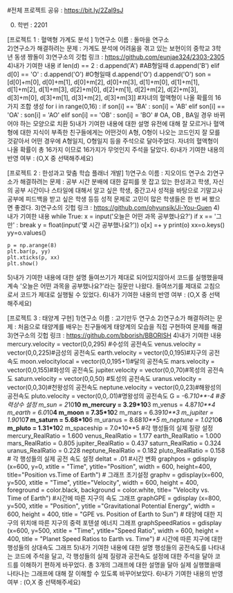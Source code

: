 #전체 프로젝트 공유 : https://bit.ly/2ZaI9sJ

0. 학번 : 2201

[프로젝트 1 : 혈액형 가계도 분석 ]
1)연구소 이름 : 돌마을 연구소  
2)연구소가 해결하려는 문제 : 가계도 분석에 어려움을 겪고 있는 보현이의 중학교 3학년 동생 짱돌이
3)연구소의 깃헙 링크 : https://github.com/eunjae324/2303-2305
4)내가 기여한 내용
if len(d) == 2 :
    d.append('A') #AB형일때
    d.append('B')
elif d[0] == 'O' :
    d.append('O') #O형일때 
    d.append('O')
    d.append('O')
    son = [d[0]+m[0], d[0]+m[1], d[0]+m[2], d[0]+m[3], d[1]+m[0], d[1]+m[1], 
       d[1]+m[2], d[1]+m[3], d[2]+m[0], d[2]+m[1], d[2]+m[2], d[2]+m[3], 
       d[3]+m[0], d[3]+m[1], d[3]+m[2], d[3]+m[3]] #자녀의 혈액형이 나올 확률의 16가지 조합 생성
for i in range(0,16) :
    if son[i] == 'BA' :
        son[i] = 'AB'
    elif son[i] == 'OA' :
        son[i] = 'AO'
    elif son[i] == 'OB' :
        son[i] = 'BO' # OA, OB , BA일 경우 바뀌어야 하는 모양으로 치환 
5)내가 기여한 내용에 대한 설명
유전에 대해 잘 모르거나 혈액형에 대한 지식이 부족한 친구들에게는 어떤것이 A형, O형이 나오는 코드인지 잘 모를것같아서 어떤 경우에 A형일지, O형일지 등을 주석으로 달아주었다. 자녀의 혈액형이 나올 확률이 총 16가지 이므로 16가지가 무엇인지 주석을 달았다. 
6)내가 기여한 내용의 반영 여부 : (O,X 중 선택해주세요)

[프로젝트 2 : 한성과고 맞춤 학습 플래너 개발]
1)연구소 이름 : 지오이드 연구소
2)연구소가 해결하려는 문제 : 공부 시간 분배에 대한 갈피를 못 잡고 있는 한성과고 학생, 자신의 공부 시간이나 스타일에 대해서 알고 싶은 학생,
중간고사 성적을 바탕으로 기말고사 공부에 피드백을 받고 싶은 학생 등등 성적 문제로 고민이 많은 학생들은 한 번 써 봤으면 좋겠다.
3)연구소의 깃헙 링크 : https://github.com/ohyunsik/Ji-You-Guen
4)내가 기여한 내용
while True:
    x = input('오늘은 어떤 과목 공부했나요?')
    if x == '그만' :
        break
    y = float(input('몇 시간 공부했나요?'))
    o[x] =+ y
    print(o)
    xx=o.keys()
    yy=o.values()

    p = np.arange(8)
    plt.bar(p, yy)
    plt.xticks(p, xx)
    plt.show()
5)내가 기여한 내용에 대한 설명
들여쓰기가 제대로 되어있지않아서 코드를 실행했을때 계속 '오늘은 어떤 과목을 공부했나요?'라는 질문만 나왔다. 들여쓰기를 제대로 고침으로서 코드가 제대로 실행될 수 있었다. 
6)내가 기여한 내용의 반영 여부 : (O,X 중 선택해주세요)

[프로젝트 3 : 태양계 구현]
1)연구소 이름 : 고기만두 연구소 
2)연구소가 해결하려는 문제 : 처음으로 태양계를 배우는 친구들에게 태양계의 모습을 직접 구현하여 문제를 해결
3)연구소의 깃헙 링크 : https://github.com/bborish/BBORISH
4)내가 기여한 내용
mercury.velocity = vector(0,0,295) #수성의 공전속도
venus.velocity = vector(0,0,225)#금성의 공전속도
earth.velocity = vector(0,0,195)#지구의 공전속도
moon.velocitylocal = vector(0,0,195+1)#달의 공전속도
mars.velocity = vector(0,0,155)#화성의 공전속도
jupiter.velocity = vector(0,0,70)#목성의 공전속도
saturn.velocity = vector(0,0,50) #토성의 공전속도 
uranus.velocity = vector(0,0,30)#천왕성의 공전속도
neptune.velocity = vector(0,0,23)#해왕성의 공전속도
pluto.velocity = vector(0,0,.01)#명왕성의 공전속도
G = -6.7*10**-4 #중력상수 설정
m_sun = 2*10**10
m_mercury = 3.29*10**3
m_venus = 4.87*10**4
m_earth = 6.0*10**4
m_moon = 7.35*10**2
m_mars = 6.39*10**3
m_jupiter = 1.90*10**7
m_saturn = 5.68*10**6
m_uranus = 8.68*10**5
m_neptune = 1.02*10**6
m_pluto = 1.31*10**2
m_spaceship =  7.0*10**5 #각 행성들의 실제 질량 설정
mercury_RealRatio = 1.600
venus_RealRatio = 1.177
earth_RealRatio = 1.000
mars_RealRatio = 0.805
jupiter_RealRatio = 0.437
saturn_RealRatio = 0.324
uranus_RealRatio = 0.228
neptune_RealRatio = 0.182
pluto_RealRatio = 0.158 # 각 행성들의 실제 공전 속도 설정
deltat = .01 #시간 변화
graphpos = gdisplay (x=600, y=0, xtitle = "Time", ytitle="Position", width = 600, height=400, title="Position vs.Time of Earth") # 그래프 초기설정
graphv = gdisplay(x=600, y=500, xtitle = "Time", ytitle="Velocity", width = 600, height = 400, foreground = color.black, background = color.white, title= "Velocity vs. Time of Earth") #시간에 따른 지구의 속도 그래프
graphGPE = gdisplay (x=800, y=500, xtitle = "Position", ytitle ="Gravitational Potential Energy", width = 600, height = 400, title = "GPE vs. Position of Earth to Sun") # 태양에 대한 지구의 위치애 따른 지구의 중력 포텐셜 에너지 그래프
graphSpeedRatios = gdisplay (x=600, y=500, xtitle = "Time", ytitle="Speed Ratio", width = 600, height = 400, title = "Planet Speed Ratios to Earth vs. Time") # 시간에 따른 지구에 대한 행성들의 상대속도 그래프 
5)내가 기여한 내용에 대한 설명
행성들의 공전속도를 나타내는 코드에 주석을 달고, 각 행성들의 실제 질량과 공전속도 설정에 대한 주석을 달아 코드를 이해하기 편하게 바꾸었다. 총 3개의 그래프에 대한 설명을 달아 실제 실행했을때 나타나는 그래프에 대해 잘 이해할 수 있도록 바꾸어보았다. 
6)내가 기여한 내용의 반영 여부 : (O,X 중 선택해주세요)

